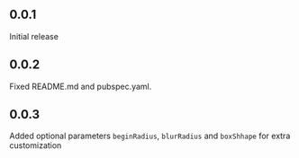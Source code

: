 ## 0.0.1

Initial release

## 0.0.2

Fixed README.md and pubspec.yaml.

## 0.0.3

Added optional parameters `beginRadius`, `blurRadius` and `boxShhape` for extra customization